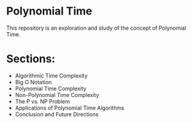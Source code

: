 # Polynomial Time

This repository is an exploration and study of the concept of Polynomial Time.
# Sections:
- Algorithmic Time Complexity
- Big O Notation
- Polynomial Time Complexity
- Non-Polynomial Time Complexity
- The P vs. NP Problem
- Applications of Polynomial Time Algorithms
- Conclusion and Future Directions
